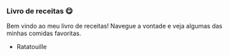 ### Livro de receitas :yum:

Bem vindo ao meu livro de receitas! Navegue a vontade e veja algumas das minhas comidas favoritas. 

- Ratatouille
